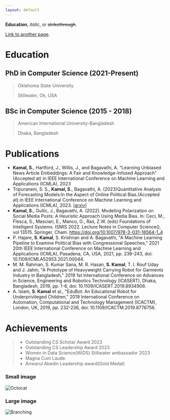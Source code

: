 ```yaml
---
layout: default
---
```


**Education**, _italic_, or ~~strikethrough~~.

[Link to another page](./another-page.html).



# Education
## PhD in Computer Science (2021-Present)
>Oklahoma State University
>
>Stillwater, Ok, USA

## BSc in Computer Science (2015 - 2018)

> American International University-Bangladesh
>
> Dhaka, Bangladesh

# Publications

* **Kamal, S.**, Hartford, J., Willis, J., and Bagavathi, A. “Learning Unbiased News Article Embeddings: A Fair and Knowledge-Infused Approach” (Accepted at) in IEEE International Conference on Machine Learning and Applications (ICMLA), 2023
* Tripuraneni, S. S., **Kamal, S.**, Bagavathi, A. (2023)Quantitative Analysis of Forecasting Models:In the Aspect of Online Political Bias.(Accepted at) in IEEE International Conference on Machine Learning and Applications (ICMLA), 2023. [[arxiv](https://arxiv.org/abs/2309.05589)]
* **Kamal, S.**, Gullic, J., Bagavathi, A. (2022). Modeling Polarization on Social Media Posts: A Heuristic Approach Using Media Bias. In: Ceci, M., Flesca, S., Masciari, E., Manco, G., Raś, Z.W. (eds) Foundations of Intelligent Systems. ISMIS 2022. Lecture Notes in Computer Science(), vol 13515. Springer, Cham. https://doi.org/10.1007/978-3-031-16564-1_4
* P. Hajare, **S. Kamal**, S. Krishnan and A. Bagavathi, "A Machine Learning Pipeline to Examine Political Bias with Congressional Speeches," 2021 20th IEEE International Conference on Machine Learning and Applications (ICMLA), Pasadena, CA, USA, 2021, pp. 239-243, doi: 10.1109/ICMLA52953.2021.00044.
* M. M. Rahman, S. Kumar Sana, M. R. Hasan, **S. Kamal**, T. I. Rouf Uday and J. Jahin, "A Prototype of Heavyweight Carrying Robot for Garments Industry in Bangladesh," 2019 1st International Conference on Advances in Science, Engineering and Robotics Technology (ICASERT), Dhaka, Bangladesh, 2019, pp. 1-6, doi: 10.1109/ICASERT.2019.8934908.
* A. Islam, **S. Kamal** et al., "EduBot: An Educational Robot for Underprivileged Children," 2019 International Conference on Automation, Computational and Technology Management (ICACTM), London, UK, 2019, pp. 232-236, doi: 10.1109/ICACTM.2019.8776756.


# Achievements

>* Outstanding CS Scholar Award 2023
>* Outstanding CS Leadership Award 2023
>* Women in Data Science(WiDS) Stillwater ambassador 2023
>* Magna Cum Laude.
>* Anwarul Abedin Leadership award(Gold Medal)



### Small image

![Octocat](https://github.githubassets.com/images/icons/emoji/octocat.png)

### Large image

![Branching](https://guides.github.com/activities/hello-world/branching.png)



